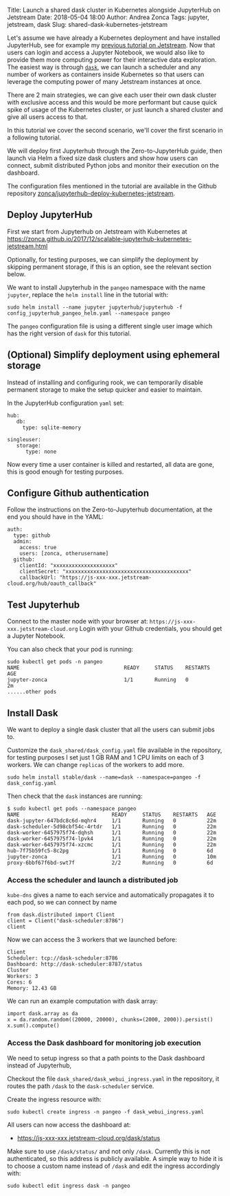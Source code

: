 Title: Launch a shared dask cluster in Kubernetes alongside JupyterHub on Jetstream
Date: 2018-05-04 18:00
Author: Andrea Zonca
Tags: jupyter, jetstream, dask
Slug: shared-dask-kubernetes-jetstream

Let's assume we have already a Kubernetes deployment and have installed JupyterHub, see for example my [previous tutorial on Jetstream](https://zonca.github.io/2017/12/scalable-jupyterhub-kubernetes-jetstream.html).
Now that users can login and access a Jupyter Notebook, we would also like to provide them more computing power for their interactive data exploration. The easiest way is through [`dask`](https://dask.pydata.org), we can launch a scheduler and any number of workers as containers inside Kubernetes so that users can leverage the computing power of many Jetstream instances at once.

There are 2 main strategies, we can give each user their own dask cluster with exclusive access and this would be more performant but cause quick spike of usage of the Kubernetes cluster, or just launch a shared cluster and give all users access to that.

In this tutorial we cover the second scenario, we'll cover the first scenario in a following tutorial.

We will deploy first Jupyterhub through the Zero-to-JupyterHub guide, then launch via Helm a fixed size dask clusters and show how users can connect, submit distributed Python jobs and monitor their execution on the dashboard.

The configuration files mentioned in the tutorial are available in the Github repository [zonca/jupyterhub-deploy-kubernetes-jetstream](https://github.com/zonca/jupyterhub-deploy-kubernetes-jetstream).

## Deploy JupyterHub

First we start from Jupyterhub on Jetstream with Kubernetes at <https://zonca.github.io/2017/12/scalable-jupyterhub-kubernetes-jetstream.html>

Optionally, for testing purposes, we can simplify the deployment by skipping permanent storage, if this is an option, see the relevant section below.

We want to install Jupyterhub in the `pangeo` namespace with the name `jupyter`, replace the `helm install` line in the tutorial with:

```
sudo helm install --name jupyter jupyterhub/jupyterhub -f config_jupyterhub_pangeo_helm.yaml --namespace pangeo
```

The `pangeo` configuration file is using a different single user image which has the right version of `dask` for this tutorial.

## (Optional) Simplify deployment using ephemeral storage

Instead of installing and configuring rook, we can temporarily disable permanent storage to make the setup quicker and easier to maintain.

In the JupyterHub configuration `yaml` set:

```
hub:
   db:
     type: sqlite-memory

singleuser:
   storage:
      type: none
```

Now every time a user container is killed and restarted, all data are gone, this is good enough for testing purposes.

## Configure Github authentication

Follow the instructions on the Zero-to-Jupyterhub documentation, at the end you should have in the YAML:

```
auth:
  type: github
  admin:
    access: true
    users: [zonca, otherusername]
  github:
    clientId: "xxxxxxxxxxxxxxxxxxxx"
    clientSecret: "xxxxxxxxxxxxxxxxxxxxxxxxxxxxxxxxxxxxxxxx"
    callbackUrl: "https://js-xxx-xxx.jetstream-cloud.org/hub/oauth_callback"
```

## Test Jupyterhub

Connect to the master node with your browser at: `https://js-xxx-xxx.jetstream-cloud.org`
Login with your Github credentials, you should get a Jupyter Notebook.

You can also check that your pod is running:

```
sudo kubectl get pods -n pangeo
NAME                                  READY     STATUS    RESTARTS   AGE
jupyter-zonca                         1/1       Running   0          2m
......other pods
```

## Install Dask

We want to deploy a single dask cluster that all the users can submit jobs to.

Customize the `dask_shared/dask_config.yaml` file available in the repository,
for testing purposes I set just 1 GB RAM and 1 CPU limits on each of 3 workers.
We can change `replicas` of the workers to add more.

    sudo helm install stable/dask --name=dask --namespace=pangeo -f dask_config.yaml

Then check that the `dask` instances are running:

```
$ sudo kubectl get pods --namespace pangeo
NAME                              READY     STATUS    RESTARTS   AGE
dask-jupyter-647bdc8c6d-mqhr4     1/1       Running   0          22m
dask-scheduler-5d98cbf54c-4rtdr   1/1       Running   0          22m
dask-worker-6457975f74-dqhsh      1/1       Running   0          22m
dask-worker-6457975f74-lpvk4      1/1       Running   0          22m
dask-worker-6457975f74-xzcmc      1/1       Running   0          22m
hub-7f75b59fc5-8c2pg              1/1       Running   0          6d
jupyter-zonca                     1/1       Running   0          10m
proxy-6bbf67f6bd-swt7f            2/2       Running   0          6d
```

### Access the scheduler and launch a distributed job

`kube-dns` gives a name to each service and automatically propagates it to each pod, so we can connect by name
```
from dask.distributed import Client
client = Client("dask-scheduler:8786")
client
```

Now we can access the 3 workers that we launched before:

```
Client
Scheduler: tcp://dask-scheduler:8786
Dashboard: http://dask-scheduler:8787/status
Cluster
Workers: 3
Cores: 6
Memory: 12.43 GB
```

We can run an example computation with dask array:

```
import dask.array as da
x = da.random.random((20000, 20000), chunks=(2000, 2000)).persist()
x.sum().compute()
```

### Access the Dask dashboard for monitoring job execution

We need to setup ingress so that a path points to the Dask dashboard instead of Jupyterhub,

Checkout the file `dask_shared/dask_webui_ingress.yaml` in the repository, it routes the path `/dask`
to the `dask-scheduler` service.

Create the ingress resource with:

    sudo kubectl create ingress -n pangeo -f dask_webui_ingress.yaml

All users can now access the dashboard at:

* <https://js-xxx-xxx.jetstream-cloud.org/dask/status>

Make sure to use `/dask/status/` and not only `/dask`.
Currently this is not authenticated, so this address is publicly available.
A simple way to hide it is to choose a custom name instead of `/dask` and edit
the ingress accordingly with:

    sudo kubectl edit ingress dask -n pangeo
